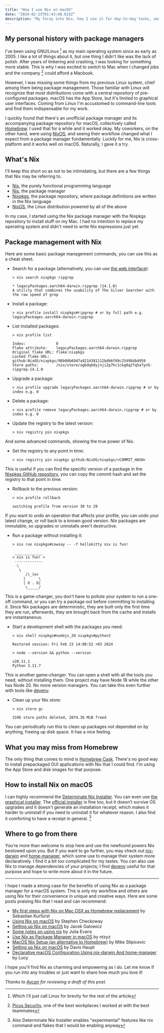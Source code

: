 ```yaml
---
title: "How I use Nix on macOS"
date: "2024-02-23T01:43:40.815Z"
description: "My foray into Nix, how I use it for day-to-day tasks, and why it's more than just another package manager."
---
```


## My personal history with package managers

I've been using GNU/Linux [^1] as my main operating system since as early as 2005. I like a lot of things about it, but one thing I didn't like was the lack of polish. After years of tinkering and crashing, I was looking for something more stable. This is why I was excited to switch to Mac when I changed jobs and the company [^2] could afford a Macbook.

However, I was missing some things from my previous Linux system, chief among them being package management. Those familiar with Linux will recognize that most distributions come with a central repository of pre-configured packages. macOS has the App Store, but it's limited to graphical user interfaces. Coming from Linux I'm accustomed to command-line tools and find them indispensable for my work.

I quickly found that there's an unofficial package manager and its accompanying package repository for macOS, collectively called [Homebrew](https://brew.sh). I used that for a while and it worked okay. My coworkers, on the other hand, were using [NixOS](https://nixos.org), and seeing their workflow changed what I expect from a package manager fundamentally. Luckily for me, Nix is cross-platform and it works well on macOS. Naturally, I gave it a try.

## What's Nix

I'll keep this short so as not to be intimidating, but there are a few things that Nix may be referring to.

- [Nix](https://zero-to-nix.com/concepts/nix-language), the purely functional programming language
- [Nix](https://zero-to-nix.com/concepts/package-management), the package manager
- [Nixpkgs](https://zero-to-nix.com/concepts/nixpkgs), the package repository, where package definitions are written in the Nix language
- [NixOS](https://zero-to-nix.com/concepts/nixos), the Linux distribution powered by all of the above

In my case, I started using the Nix package manager with the Nixpkgs repository to install stuff on my Mac. I had no intention to replace my operating system and didn't need to write Nix expressions just yet.

## Package management with Nix

Here are some basic package management commands, you can use this as a cheat sheet.

- Search for a package (alternatively, you can use [the web interface](https://search.nixos.org/packages)):

  ```
  > nix search nixpkgs ripgrep

  * legacyPackages.aarch64-darwin.ripgrep (14.1.0)
  A utility that combines the usability of The Silver Searcher with the raw speed of grep
  ```

- Install a package:

  ```
  > nix profile install nixpkgs#ripgrep # or by full path e.g. legacyPackages.aarch64-darwin.ripgrep
  ```

- List installed packages:

  ```
  > nix profile list

  Index:              0
  Flake attribute:    legacyPackages.aarch64-darwin.ripgrep
  Original flake URL: flake:nixpkgs
  Locked flake URL:   github:NixOS/nixpkgs/98b00b6947a9214381112bdb6f89c25498db4959
  Store paths:        /nix/store/agbdqb8yjnji2p7hc1ckg0q2fq5a7yn5-ripgrep-14.1.0

  ```

- Upgrade a package:

  ```
  > nix profile upgrade legacyPackages.aarch64-darwin.ripgrep # or by index e.g. 0
  ```

- Delete a package:

  ```
  > nix profile remove legacyPackages.aarch64-darwin.ripgrep # or by index e.g. 0
  ```

- Update the registry to the latest version:

  ```
  > nix registry pin nixpkgs
  ```

And some advanced commands, showing the true power of Nix.

- Set the registry to any point in time:

  ```
  > nix registry pin nixpkgs github:NixOS/nixpkgs/<COMMIT_HASH>
  ```

This is useful if you can find the specific version of a package in the [Nixpkgs GitHub repository](https://github.com/NixOS/nixpkgs), you can copy the commit hash and set the registry to that point in time.

- Rollback to the previous version:

  ```
  > nix profile rollback

  switching profile from version 30 to 29
  ```

If you want to undo an operation that affects your profile, you can undo your latest change, or roll back to a known good version. Nix packages are immutable, so upgrades or uninstalls aren't destructive.

- Run a package without installing it:

  ```
  > nix run nixpkgs#cowsay -- -f hellokitty nix is fun!

   _____________
  < nix is fun! >
   -------------
    \
     \
        /\_)o<
       |      \
       | O . O|
        \_____/
  ```

This is a game-changer, you don't have to pollute your system to run a one-off command, or you can try a package out before committing to installing it. Since Nix packages are deterministic, they are built only the first time they are run, afterwards, they are brought back from the cache and installs are instantaneous.

- Start a development shell with the packages you need:

  ```
  > nix shell nixpkgs#nodejs_20 nixpkgs#python3

  Restored session: Fri Feb 23 14:08:52 +03 2024

  > node --version && python --version

  v20.11.1
  Python 3.11.7
  ```

This is another game-changer. You can open a shell with all the tools you need, without installing them. One project may have Node 18 while the other has Node 20. No more version managers. You can take this even further with tools like [devenv](https://devenv.sh).

- Clean up your Nix store:

  ```
  > nix store gc

  3196 store paths deleted, 2074.36 MiB freed
  ```

You can periodically run this to clean up packages not depended on by anything, freeing up disk space. It has a nice feeling.

## What you may miss from Homebrew

The only thing that comes to mind is [Homebrew Cask](https://formulae.brew.sh/cask/). There's no good way to install prepackaged GUI applications with Nix that I could find. I'm using the App Store and disk images for that purpose.

## How to install Nix on macOS

I can highly recommend the [Determinate Nix Installer](https://github.com/DeterminateSystems/nix-installer). You can even use [the graphical installer](https://determinate.systems/posts/graphical-nix-installer/). The [official installer](https://nixos.org/download#nix-install-macos) is fine too, but it doesn't survive OS upgrades and it doesn't generate an installation receipt, which makes it harder to uninstall if you need to uninstall it for whatever reason. I also find it comforting to have a receipt in general. [^3]

## Where to go from there

You're more than welcome to stop here and use the newfound powers Nix bestowed upon you. But if you want to go further, you may check out [nix-darwin](https://github.com/LnL7/nix-darwin) and [home-manager](https://github.com/nix-community/home-manager), which some use to manage their system more declaratively. I find it a bit too complicated for my tastes. You can also use Nix to manage dependencies of your projects; I find [devenv](https://devenv.sh) useful for that purpose and hope to write more about it in the future.

---

I hope I made a strong case for the benefits of using Nix as a package manager for a macOS system. This is only my workflow and others are using Nix for their convenience in unique and creative ways. Here are some posts praising Nix that I read and can recommend:

- [My first steps with Nix on Mac OSX as Homebrew replacement](https://sandstorm.de/de/blog/post/my-first-steps-with-nix-on-mac-osx-as-homebrew-replacement.html) by Sebastian Kurfürst
- [Using Nix on macOS](https://checkoway.net/musings/nix/) by Stephen Checkoway
- [Setting up Nix on macOS](https://nixcademy.com/2024/01/15/nix-on-macos/) by Jacek Galowicz
- [Some notes on using nix](https://jvns.ca/blog/2023/02/28/some-notes-on-using-nix/) by Julia Evans
- [Use Nix as Package Manager in macOS](https://ntzyz.space/post/use-nix-as-package-manager-in-macos/) by ntzyz
- [MacOS Nix Setup (an alternative to Homebrew)](https://wickedchicken.github.io/post/macos-nix-setup/) by Mike Stipicevic
- [Setting up Nix on macOS](https://davi.sh/til/nix/nix-macos-setup/) by Davis Haupt
- [Declarative macOS Configuration Using nix-darwin And home-manager](https://xyno.space/post/nix-darwin-introduction) by Lucy

I hope you'll find Nix as charming and empowering as I do. Let me know if you run into any troubles or just want to share how much you love it!

_Thanks to [Aycan](https://twitter.com/aycanirican) for reviewing a draft of this post._

[^1]: Which I'll just call Linux for brevity for the rest of the article
[^2]: [Picus Security](https://www.picussecurity.com), one of the best workplaces I worked at with the best teammates
[^3]: Also Determinate Nix Installer enables "experimental" features like nix command and flakes that I would be enabling anyway
